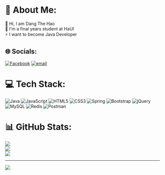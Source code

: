 # 💫 About Me:
🌱 Hi, I am Dang The Hao<br>🔭 I'm a final years student at HaUI<br>⚡ I want to become Java Developer


## 🌐 Socials:
[![Facebook](https://img.shields.io/badge/Facebook-%231877F2.svg?logo=Facebook&logoColor=white)](https://facebook.com/angthehao.106864) [![email](https://img.shields.io/badge/Email-D14836?logo=gmail&logoColor=white)](mailto:dangthehao28@gmail.com) 

# 💻 Tech Stack:
![Java](https://img.shields.io/badge/java-%23ED8B00.svg?style=flat-square&logo=openjdk&logoColor=white) ![JavaScript](https://img.shields.io/badge/javascript-%23323330.svg?style=flat-square&logo=javascript&logoColor=%23F7DF1E) ![HTML5](https://img.shields.io/badge/html5-%23E34F26.svg?style=flat-square&logo=html5&logoColor=white) ![CSS3](https://img.shields.io/badge/css3-%231572B6.svg?style=flat-square&logo=css3&logoColor=white) ![Spring](https://img.shields.io/badge/spring-%236DB33F.svg?style=flat-square&logo=spring&logoColor=white) ![Bootstrap](https://img.shields.io/badge/bootstrap-%238511FA.svg?style=flat-square&logo=bootstrap&logoColor=white) ![jQuery](https://img.shields.io/badge/jquery-%230769AD.svg?style=flat-square&logo=jquery&logoColor=white) ![MySQL](https://img.shields.io/badge/mysql-4479A1.svg?style=flat-square&logo=mysql&logoColor=white) ![Redis](https://img.shields.io/badge/redis-%23DD0031.svg?style=flat-square&logo=redis&logoColor=white) ![Postman](https://img.shields.io/badge/Postman-FF6C37?style=flat-square&logo=postman&logoColor=white)
# 📊 GitHub Stats:
![](https://github-readme-stats.vercel.app/api?username=wellvirgo&theme=blue_navy&hide_border=false&include_all_commits=false&count_private=false)<br/>
![](https://nirzak-streak-stats.vercel.app/?user=wellvirgo&theme=blue_navy&hide_border=false)<br/>
![](https://github-readme-stats.vercel.app/api/top-langs/?username=wellvirgo&theme=blue_navy&hide_border=false&include_all_commits=false&count_private=false&layout=compact)

---
[![](https://visitcount.itsvg.in/api?id=wellvirgo&icon=0&color=0)](https://visitcount.itsvg.in)

<!-- Proudly created with GPRM ( https://gprm.itsvg.in ) -->
